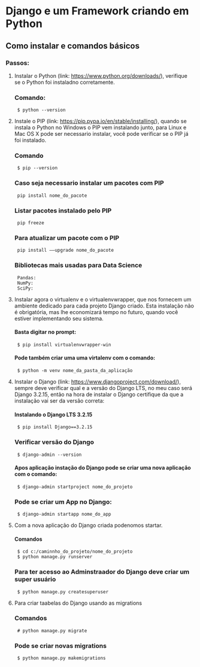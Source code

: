 # Django e um Framework criando em Python
## Como instalar e comandos básicos
### Passos:
1. Instalar o Python (link: https://www.python.org/downloads/), verifique se o Python foi instaladno corretamente.
    ### Comando: 
        $ python --version
 
1. Instale o PIP (link: https://pip.pypa.io/en/stable/installing/), quando se instala o Python no Windows o PIP vem instalando junto, para Linux e Mac OS X pode ser necessario instalar, você pode verificar se o PIP já foi instalado.
    ### Comando
        $ pip --version

    ### Caso seja necessario instalar um pacotes com PIP
        pip install nome_do_pacote

    ### Listar pacotes instalado pelo PIP
        pip freeze

    ### Para atualizar um pacote com o PIP
        pip install ––upgrade nome_do_pacote

    ### Bibliotecas mais usadas para Data Science
        Pandas:
        NumPy:
        SciPy:

1. Instalar agora o virtualenv e o virtualenvwrapper, que nos fornecem um ambiente dedicado para cada projeto Django criado. Esta instalação não é obrigatória, mas lhe economizará tempo no futuro, quando você estiver implementando seu sistema.
    #### Basta digitar no prompt:
        $ pip install virtualenvwrapper-win

    #### Pode também criar uma uma virtalenv com o comando:
        $ python -m venv nome_da_pasta_da_aplicação

1. Instalar o Django (link: https://www.djangoproject.com/download/), sempre deve verificar qual e a versão do Django LTS, no meu caso será Django 3.2.15, então na hora de instalar o Django certifique da que a instalação vai ser da versão correta:
    #### Instalando o Django LTS 3.2.15
        $ pip install Django==3.2.15

    ### Verificar versão do Django
        $ django-admin --version

    #### Apos aplicação instação do Django pode se criar uma nova aplicação com o comando:
        $ django-admin startproject nome_do_projeto

    ### Pode se criar um App no Django:
        $ django-admin startapp nome_do_app

1. Com a nova aplicação do Django criada podenomos startar.
    #### Comandos
        $ cd c:/caminnho_do_projeto/nome_do_projeto
        $ python manage.py runserver

    ### Para ter acesso ao Adminstraador do Django deve criar um super usuário
        $ python manage.py createsuperuser

1. Para criar taabelas do Django usando as migrations
    ### Comandos
        # python manage.py migrate
    
    ### Pode se criar novas migrations
        $ python manage.py makemigrations

